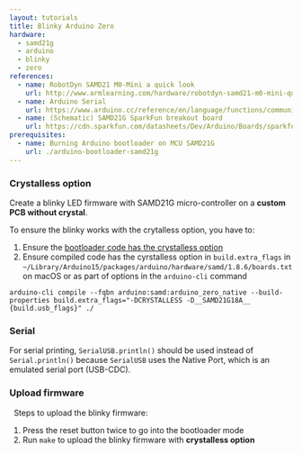 ```yaml
---
layout: tutorials
title: Blinky Arduino Zero
hardware:
  - samd21g
  - arduino
  - blinky
  - zero
references:
  - name: RobotDyn SAMD21 M0-Mini a quick look
    url: http://www.armlearning.com/hardware/robotdyn-samd21-m0-mini-quick-look.php
  - name: Arduino Serial
    url: https://www.arduino.cc/reference/en/language/functions/communication/serial/
  - name: (Schematic) SAMD21G SparkFun breakout board
    url: https://cdn.sparkfun.com/datasheets/Dev/Arduino/Boards/sparkfun-samd21-pro-breakout-v10.pdf
prerequisites:
  - name: Burning Arduino bootloader on MCU SAMD21G
    url: ./arduino-bootloader-samd21g
---
```


### Crystalless option

Create a blinky LED firmware with SAMD21G micro-controller on a **custom PCB without crystal**.

To ensure the blinky works with the crytalless option, you have to:

1. Ensure the [bootloader code has the crystalless option](./arduino-bootloader-samd21g)
1. Ensure compiled code has the cyrstalless option in `build.extra_flags` in `~/Library/Arduino15/packages/arduino/hardware/samd/1.8.6/boards.txt` on macOS or as part of options in the `arduino-cli` command

```
arduino-cli compile --fqbn arduino:samd:arduino_zero_native --build-properties build.extra_flags="-DCRYSTALLESS -D__SAMD21G18A__ {build.usb_flags}" ./
```

### Serial

For serial printing, `SerialUSB.println()` should be used instead of `Serial.println()` because `SerialUSB` uses the Native Port, which is an emulated serial port (USB-CDC).

### Upload firmware
 
Steps to upload the blinky firmware:

1. Press the reset button twice to go into the bootloader mode
1. Run `make` to upload the blinky firmware with **crystalless option**
